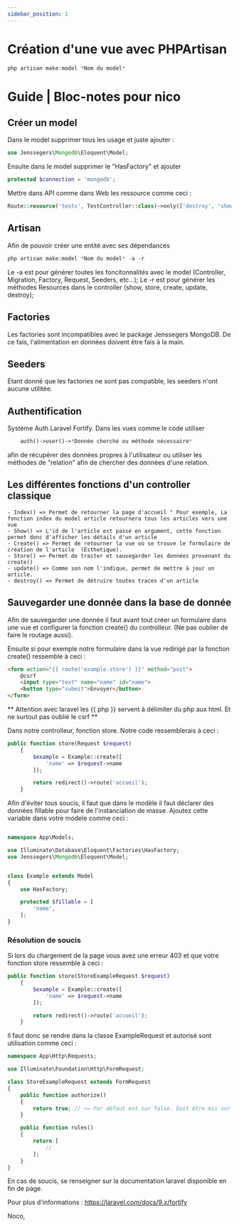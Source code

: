 ```yaml
---
sidebar_position: 1
---
```


# Création d'une vue avec PHPArtisan
```php
php artisan make:model *Nom du model*
```

# Guide | Bloc-notes pour nico

## Créer un model
Dans le model supprimer tous les usage et juste ajouter :
```php
use Jenssegers\Mongodb\Eloquent\Model; 
```

Ensuite dans le model supprimer le "HasFactory" et ajouter
```php
protected $connection = 'mongodb';
```

Mettre dans API comme dans Web les ressource comme ceci :
```php
Route::resource('tests', TestController::class)->only(['destroy', 'show', 'store', 'update']);
```

## Artisan 
Afin de pouvoir créer une entité avec ses dépendances

```php
php artisan make:model *Nom du model* -a -r 
```

Le -a est pour générer toutes les foncitonnalités avec le model (Controller, Migration, Factory, Request, Seeders, etc...);
Le -r est pour générer les méthodes Resources dans le controller (show, store, create, update, destroy);

## Factories 
Les factories sont incompatibles avec le package Jenssegers MongoDB.
De ce fais, l'alimentation en données doivent être fais à la main.

## Seeders 
Étant donné que les factories ne sont pas compatible, les seeders n'ont aucune utilitée.

## Authentification 
Système Auth Laravel Fortify.
Dans les vues comme le code utiliser 
```php
    auth()->user()->*Donnée cherché ou méthode nécessaire*
```
afin de récupérer des données propres à l'utilisateur ou utiliser les méthodes de "relation" afin de chercher des données d'une relation.


## Les différentes fonctions d'un controller classique
    - Index() => Permet de retourner la page d'accueil " Pour exemple, La fonction index du model article retournera tous les articles vers une vue
    - Show() => L'id de l'article est passé en argument, cette fonction permet donc d'afficher les détails d'un article
    - Create() => Permet de retourner la vue où se trouve le formulaire de création de l'article  (Esthetique).
    - Store() => Permet de traiter et sauvegarder les données provenant du create()
    - update() => Comme son nom l'indique, permet de mettre à jour un article.
    - destroy() => Permet de détruire toutes traces d'un article
## Sauvegarder une donnée dans la base de donnée
Afin de sauvegarder une donnée il faut avant tout créer un formulaire dans une vue et configurer la fonction create() du controlleur. (Ne pas oublier de faire le routage aussi).

Ensuite si pour exemple notre formulaire dans la vue redirigé par la fonction create() ressemble à ceci :
```html
<form action="{{ route('example.store') }}" method="post">
    @csrf
    <input type="text" name="name" id="name">
    <button type="submit">Envoyer</button>
</form>
```
** Attention avec laravel les {{ php }} servent à délimiter du php aux html. Et ne surtout pas oublié le csrf **

Dans notre controlleur, fonction store. 
Notre code ressemblerais à ceci :
```php
public function store(Request $request)
    {
        $example = Example::create([
            'name' => $request->name
        ]);

        return redirect()->route('accueil');
    }
```
Afin d'éviter tous soucis, il faut que dans le modèle il faut déclarer des données fillable pour faire de l'instanciation de masse. Ajoutez cette variable dans votre modele comme ceci :
```php

namespace App\Models;

use Illuminate\Database\Eloquent\Factories\HasFactory;
use Jenssegers\Mongodb\Eloquent\Model;


class Example extends Model
{
    use HasFactory;

    protected $fillable = [
        'name',
    ];
}

```
### Résolution de soucis
Si lors du chargement de la page vous avez une erreur 403 et que votre fonction store ressemble à ceci :
```php
public function store(StoreExampleRequest $request)
    {
        $example = Example::create([
            'name' => $request->name
        ]);

        return redirect()->route('accueil');
    }
```

Il faut donc se rendre dans la classe ExampleRequest et autorisé sont utilisation comme ceci : 

```php
namespace App\Http\Requests;

use Illuminate\Foundation\Http\FormRequest;

class StoreExampleRequest extends FormRequest
{
    public function authorize()
    {
        return true; // <= Par défaut est sur false. Doit être mis sur true
    }

    public function rules()
    {
        return [
            //
        ];
    }
}

```

En cas de soucis, se renseigner sur la documentation laravel disponible en fin de page.

Pour plus d'informations :
https://laravel.com/docs/9.x/fortify


Noco,
